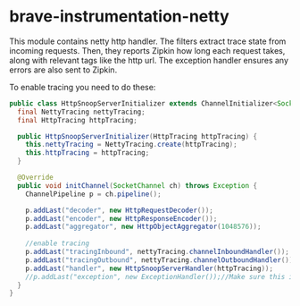 # brave-instrumentation-netty

This module contains netty http handler.
The filters extract trace state from incoming requests. Then, they
reports Zipkin how long each request takes, along with relevant tags
like the http url. The exception handler ensures any errors are also
sent to Zipkin.

To enable tracing you need to do these:
```java
public class HttpSnoopServerInitializer extends ChannelInitializer<SocketChannel> {
  final NettyTracing nettyTracing;
  final HttpTracing httpTracing;

  public HttpSnoopServerInitializer(HttpTracing httpTracing) {
    this.nettyTracing = NettyTracing.create(httpTracing);
    this.httpTracing = httpTracing;
  }

  @Override
  public void initChannel(SocketChannel ch) throws Exception {
    ChannelPipeline p = ch.pipeline();

    p.addLast("decoder", new HttpRequestDecoder());
    p.addLast("encoder", new HttpResponseEncoder());
    p.addLast("aggregator", new HttpObjectAggregator(1048576));
    
    //enable tracing
    p.addLast("tracingInbound", nettyTracing.channelInboundHandler());
    p.addLast("tracingOutbound", nettyTracing.channelOutboundHandler());
    p.addLast("handler", new HttpSnoopServerHandler(httpTracing));
    //p.addLast("exception", new ExceptionHandler());//Make sure this is the last line when init the pipeline.
  }
}

```
